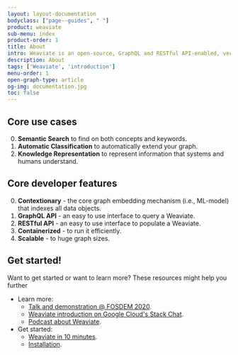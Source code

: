 ```yaml
---
layout: layout-documentation
bodyclass: ["page--guides", " "]
product: weaviate
sub-menu: index
product-order: 1
title: About
intro: Weaviate is an open-source, GraphQL and RESTful API-enabled, vector search engine based on a graph embedding mechanism called the Contextionary.
description: About
tags: ['Weaviate', 'introduction']
menu-order: 1
open-graph-type: article
og-img: documentation.jpg
toc: false
---
```


## Core use cases

0. **Semantic Search** to find on both concepts and keywords.
0. **Automatic Classification** to automatically extend your graph.
0. **Knowledge Representation** to represent information that systems and humans understand.

## Core developer features

0. **Contextionary** - the core graph embedding mechanism (i.e., ML-model) that indexes all data objects.
0. **GraphQL API** - an easy to use interface to query a Weaviate.
0. **RESTful API** - an easy to use interface to populate a Weaviate.
0. **Containerized** - to run it efficiently.
0. **Scalable** - to huge graph sizes.

## Get started!

Want to get started or want to learn more? These resources might help you further

- Learn more:
    - [Talk and demonstration @ FOSDEM 2020](/news/fosdem-2020.html).
    - [Weaviate introduction on Google Cloud's Stack Chat](https://www.semi.technology/news/gcp-stackchat.html).
    - [Podcast about Weaviate](/news/gcp-podcast.html).
- Get started:
    - [Weaviate in 10 minutes](./get-started/quick_start.html).
    - [Installation](./get-started/install.html).
